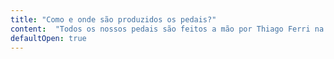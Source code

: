 ```yaml
---
title: "Como e onde são produzidos os pedais?"
content:  "Todos os nossos pedais são feitos a mão por Thiago Ferri na sede da Ferri Custom FX em Osasco - SP no Brasil. Eles são construídos de maneira individual, com a seleção e a testagem de cada componente que integrará o circuito - além de possuírem uma montagem minuciosa e limpa, realizada com muito cuidado."
defaultOpen: true
---
```

